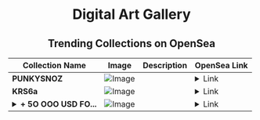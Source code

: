 <div align="center">

# Digital Art Gallery

## Trending Collections on OpenSea

| Collection Name                       | Image                                                                                     | Description                       | OpenSea Link                                                                                          |
|---------------------------------------|-------------------------------------------------------------------------------------------|-----------------------------------|--------------------------------------------------------------------------------------------------------|
| **PUNKYSNOZ** | ![Image](https://i.seadn.io/s/raw/files/ee8946b018a0ab8c4a9221b1da48c342.png?w=500&auto=format?w=200&auto=format) |  | <details><summary>Link</summary>[PUNKYSNOZ](https://opensea.io/collection/punkysnoz)</details> |
| **KRS6a** | ![Image](https://i.seadn.io/s/raw/files/376825e0a8d4f41d353779f720531eb0.png?w=500&auto=format?w=200&auto=format) |  | <details><summary>Link</summary>[KRS6a](https://opensea.io/collection/krs6a)</details> |
| **<details><summary>+ 5O OOO USD FO...</summary>+ 5O OOO USD FOR FREE (EventQ.io)</details>** | ![Image](https://i.seadn.io/s/raw/files/a4919fe4cd25f9be1530f3ebd7249719.png?w=500&auto=format?w=200&auto=format) |  | <details><summary>Link</summary>[+ 5O OOO USD FOR FREE (EventQ.io)](https://opensea.io/collection/5o-ooo-usd-for-free-eventq-io-161)</details> |

</div>